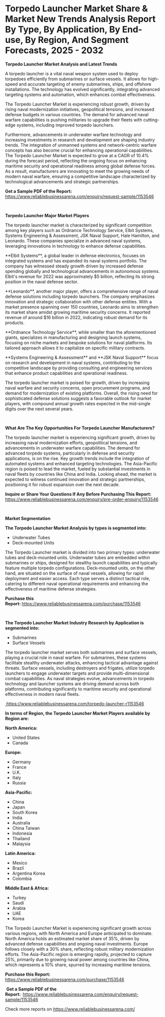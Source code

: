 <p><h1>Torpedo Launcher Market Share & Market New Trends Analysis Report By Type, By Application, By End-use, By Region, And Segment Forecasts, 2025 - 2032</h1></p><p><strong>Torpedo Launcher Market Analysis and Latest Trends</strong></p>
<p><p>A torpedo launcher is a vital naval weapon system used to deploy torpedoes efficiently from submarines or surface vessels. It allows for high-speed and accurate targeting of enemy submarines, ships, and offshore installations. The technology has evolved significantly, integrating advanced targeting systems and automation, which enhances combat effectiveness.</p><p>The Torpedo Launcher Market is experiencing robust growth, driven by rising naval modernization initiatives, geopolitical tensions, and increased defense budgets in various countries. The demand for advanced naval warfare capabilities is pushing militaries to upgrade their fleets with cutting-edge systems, including improved torpedo launchers. </p><p>Furthermore, advancements in underwater warfare technology and increasing investments in research and development are shaping industry trends. The integration of unmanned systems and network-centric warfare concepts has also become crucial for enhancing operational capabilities. The Torpedo Launcher Market is expected to grow at a CAGR of 10.4% during the forecast period, reflecting the ongoing focus on enhancing maritime security and operational readiness among global defense forces. As a result, manufacturers are innovating to meet the growing needs of modern naval warfare, ensuring a competitive landscape characterized by technological advancements and strategic partnerships.</p></p>
<p><strong>Get a Sample PDF of the Report:&nbsp;</strong> <a href="https://www.reliablebusinessarena.com/enquiry/request-sample/1153546?utm_campaign=1990&utm_medium=2&utm_source=Github&utm_content=ia&utm_term=19022025&utm_id=torpedo-launcher">https://www.reliablebusinessarena.com/enquiry/request-sample/1153546</a></p>
<p>&nbsp;</p>
<p><strong>Torpedo Launcher Major Market Players</strong></p>
<p><p>The torpedo launcher market is characterized by significant competition among key players such as Ordnance Technology Service, Elbit Systems, Systems Engineering & Assessment, JSK Naval Support, Hale Hamilton, and Leonardo. These companies specialize in advanced naval systems, leveraging innovations in technology to enhance defense capabilities.</p><p>**Elbit Systems**, a global leader in defense electronics, focuses on integrated systems and has expanded its naval systems portfolio. The company has witnessed steady growth driven by increased defense spending globally and technological advancements in autonomous systems. Elbit's revenue for 2022 was approximately $5 billion, reflecting its strong position in the naval defense sector.</p><p>**Leonardo**, another major player, offers a comprehensive range of naval defense solutions including torpedo launchers. The company emphasizes innovation and strategic collaboration with other defense entities. With a market presence spanning over 150 countries, Leonardo aims to strengthen its market share amidst growing maritime security concerns. It reported revenue of around $16 billion in 2022, indicating robust demand for its products.</p><p>**Ordnance Technology Service**, while smaller than the aforementioned giants, specializes in manufacturing and designing launch systems, focusing on niche markets and bespoke solutions for naval platforms. Its tailored approach allows it to capitalize on specific military contracts.</p><p>**Systems Engineering & Assessment** and **JSK Naval Support** focus on research and development in naval systems, contributing to the competitive landscape by providing consulting and engineering services that enhance product capabilities and operational readiness.</p><p>The torpedo launcher market is poised for growth, driven by increasing naval warfare and security concerns, open procurement programs, and demand for modernization of existing platforms. Overall, the rising need for sophisticated defense solutions suggests a favorable outlook for market players, with compound annual growth rates expected in the mid-single digits over the next several years.</p></p>
<p>&nbsp;</p>
<p><strong>What Are The Key Opportunities For Torpedo Launcher Manufacturers?</strong></p>
<p><p>The torpedo launcher market is experiencing significant growth, driven by increasing naval modernization efforts, geopolitical tensions, and advancements in underwater warfare capabilities. The demand for advanced torpedo systems, particularly in defense and security applications, is on the rise. Key growth trends include the integration of automated systems and enhanced targeting technologies. The Asia-Pacific region is poised to lead the market, fueled by substantial investments in naval fleets by countries like China and India. Looking ahead, the market is expected to witness continued innovation and strategic partnerships, positioning it for robust expansion over the next decade.</p></p>
<p><strong>Inquire or Share Your Questions If Any Before Purchasing This Report:</strong> <a href="https://www.reliablebusinessarena.com/enquiry/pre-order-enquiry/1153546?utm_campaign=1990&utm_medium=2&utm_source=Github&utm_content=ia&utm_term=19022025&utm_id=torpedo-launcher">https://www.reliablebusinessarena.com/enquiry/pre-order-enquiry/1153546</a></p>
<p>&nbsp;</p>
<p><strong>Market Segmentation</strong></p>
<p><strong>The Torpedo Launcher Market Analysis by types is segmented into:</strong></p>
<p><ul><li>Underwater Tubes</li><li>Deck-mounted Units</li></ul></p>
<p><p>The Torpedo Launcher market is divided into two primary types: underwater tubes and deck-mounted units. Underwater tubes are embedded within submarines or ships, designed for stealthy launch capabilities and typically feature multiple torpedo configurations. Deck-mounted units, on the other hand, are situated on the surface of naval vessels, allowing for rapid deployment and easier access. Each type serves a distinct tactical role, catering to different naval operational requirements and enhancing the effectiveness of maritime defense strategies.</p></p>
<p><strong>Purchase this Report:&nbsp;</strong><a href="https://www.reliablebusinessarena.com/purchase/1153546?utm_campaign=1990&utm_medium=2&utm_source=Github&utm_content=ia&utm_term=19022025&utm_id=torpedo-launcher">https://www.reliablebusinessarena.com/purchase/1153546</a></p>
<p>&nbsp;</p>
<p><strong>The Torpedo Launcher Market Industry Research by Application is segmented into:</strong></p>
<p><ul><li>Submarines</li><li>Surface Vessels</li></ul></p>
<p><p>The torpedo launcher market serves both submarines and surface vessels, playing a crucial role in naval warfare. For submarines, these systems facilitate stealthy underwater attacks, enhancing tactical advantage against threats. Surface vessels, including destroyers and frigates, utilize torpedo launchers to engage underwater targets and provide multi-dimensional combat capabilities. As naval strategies evolve, advancements in torpedo technology and launcher systems are driving demand across both platforms, contributing significantly to maritime security and operational effectiveness in modern naval fleets.</p></p>
<p><a href="https://www.reliablebusinessarena.com/torpedo-launcher-r1153546?utm_campaign=1990&utm_medium=2&utm_source=Github&utm_content=ia&utm_term=19022025&utm_id=torpedo-launcher">&nbsp;https://www.reliablebusinessarena.com/torpedo-launcher-r1153546</a></p>
<p><strong>In terms of Region, the Torpedo Launcher Market Players available by Region are:</strong></p>
<p>
    <p> <strong> North America: </strong>
        <ul>
            <li>United States</li>
            <li>Canada</li>
        </ul>
        </p> 
    <p> <strong> Europe: </strong>
        <ul>
            <li>Germany</li>
            <li>France</li>
            <li>U.K.</li>
            <li>Italy</li>
            <li>Russia</li>
        </ul>
        </p> 
    <p> <strong> Asia-Pacific: </strong>
        <ul>
            <li>China</li>
            <li>Japan</li>
            <li>South Korea</li>
            <li>India</li>
            <li>Australia</li>
            <li>China Taiwan</li>
            <li>Indonesia</li>
            <li>Thailand</li>
            <li>Malaysia</li>
        </ul>
        </p> 
    <p> <strong> Latin America: </strong>
        <ul>
            <li>Mexico</li>
            <li>Brazil</li>
            <li>Argentina Korea</li>
            <li>Colombia</li>
        </ul>
        </p> 
    <p> <strong> Middle East & Africa: </strong>
        <ul>
            <li>Turkey</li>
            <li>Saudi</li>
            <li>Arabia</li>
            <li>UAE</li>
            <li>Korea</li>
        </ul>
    </p>
    </p>
<p><p>The Torpedo Launcher Market is experiencing significant growth across various regions, with North America and Europe anticipated to dominate. North America holds an estimated market share of 35%, driven by advanced defense capabilities and ongoing naval investments. Europe follows closely with a 30% share, reflecting robust military modernization efforts. The Asia-Pacific region is emerging rapidly, projected to capture 25%, primarily due to growing naval power among countries like China, which represents a 10% share, spurred by increasing maritime tensions.</p></p>
<p><strong>Purchase this Report: </strong><a href="https://www.reliablebusinessarena.com/purchase/1153546?utm_campaign=1990&utm_medium=2&utm_source=Github&utm_content=ia&utm_term=19022025&utm_id=torpedo-launcher">https://www.reliablebusinessarena.com/purchase/1153546</a></p>
<p>&nbsp;<strong>Get a Sample PDF of the Report:&nbsp;&nbsp;</strong><a href="https://www.reliablebusinessarena.com/enquiry/request-sample/1153546?utm_campaign=1990&utm_medium=2&utm_source=Github&utm_content=ia&utm_term=19022025&utm_id=torpedo-launcher">https://www.reliablebusinessarena.com/enquiry/request-sample/1153546</a></p>
<p><strong></strong></p>
<p>Check more reports on <a href="https://www.reliablebusinessarena.com/?utm_campaign=1990&utm_medium=2&utm_source=Github&utm_content=ia&utm_term=19022025&utm_id=torpedo-launcher">https://www.reliablebusinessarena.com/</a></p>